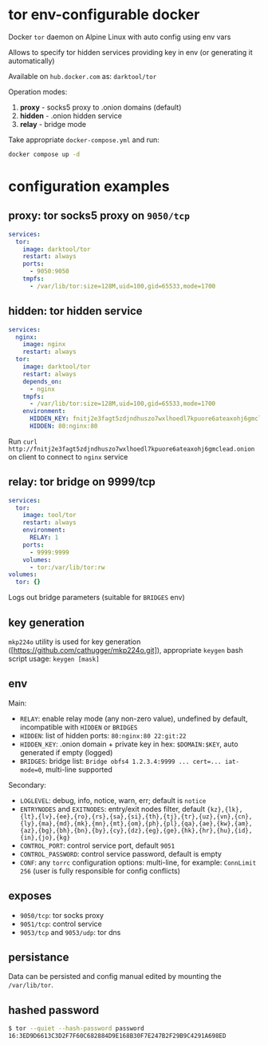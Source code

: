 # tor env-configurable docker
Docker `tor` daemon on Alpine Linux with auto config using env vars

Allows to specify tor hidden services providing key in env (or generating it automatically)

Available on `hub.docker.com` as: `darktool/tor`

Operation modes:
1. __proxy__ - socks5 proxy to .onion domains (default)
2. __hidden__ - .onion hidden service
3. __relay__ - bridge mode

Take appropriate `docker-compose.yml` and run:
```bash
docker compose up -d
```

# configuration examples
## proxy: tor socks5 proxy on `9050/tcp`
```yml
services:
  tor:
    image: darktool/tor
    restart: always
    ports:
      - 9050:9050
    tmpfs:
      - /var/lib/tor:size=128M,uid=100,gid=65533,mode=1700
```

## hidden: tor hidden service
```yml
services:
  nginx:
    image: nginx
    restart: always
  tor:
    image: darktool/tor
    restart: always
    depends_on:
      - nginx
    tmpfs:
      - /var/lib/tor:size=128M,uid=100,gid=65533,mode=1700
    environment:
      HIDDEN_KEY: fnitj2e3fagt5zdjndhuszo7wxlhoedl7kpuore6ateaxohj6gmclead.onion:qBi4NG6Jnopdn1aSG8OnodSBYD1ChHZ0zP8M+sy7iG1Si8dhNfg6EfxthJkMkfj5XZeNLEs0HNSecZdNR+OP0g==
      HIDDEN: 80:nginx:80
```
Run `curl http://fnitj2e3fagt5zdjndhuszo7wxlhoedl7kpuore6ateaxohj6gmclead.onion` on client to connect to `nginx` service

## relay: tor bridge on 9999/tcp
```yml
services:
  tor:
    image: tool/tor
    restart: always
    environment:
      RELAY: 1
    ports:
      - 9999:9999
    volumes:
      - tor:/var/lib/tor:rw
volumes:
  tor: {}
```
Logs out bridge parameters (suitable for `BRIDGES` env)

## key generation
`mkp224o` utility is used for key generation ([https://github.com/cathugger/mkp224o.git]), appropriate `keygen` bash script usage: `keygen [mask]`

## env
Main:
- `RELAY`: enable relay mode (any non-zero value), undefined by default, incompatible with `HIDDEN` or `BRIDGES`
- `HIDDEN`: list of hidden ports: `80:nginx:80 22:git:22`
- `HIDDEN_KEY`: .onion domain + private key in hex: `$DOMAIN:$KEY`, auto generated if empty (logged)
- `BRIDGES`: bridge list: `Bridge obfs4 1.2.3.4:9999 ... cert=... iat-mode=0`, multi-line supported

Secondary:
- `LOGLEVEL`: debug, info, notice, warn, err; default is `notice`
- `ENTRYNODES` and `EXITNODES`: entry/exit nodes filter, default `{kz},{lk},{lt},{lv},{ee},{ro},{rs},{sa},{si},{th},{tj},{tr},{uz},{vn},{cn},{ly},{ma},{md},{mk},{mn},{mt},{om},{ph},{pl},{qa},{ae},{kw},{am},{az},{bg},{bh},{bn},{by},{cy},{dz},{eg},{ge},{hk},{hr},{hu},{id},{in},{jo},{kg}`
- `CONTROL_PORT`: control service port, default `9051`
- `CONTROL_PASSWORD`: control service password, default is empty
- `CONF`: any `torrc` configuration options: multi-line, for example: `ConnLimit 256` (user is fully responsible for config conflicts)

## exposes
- `9050/tcp`: tor socks proxy
- `9051/tcp`: control service
- `9053/tcp` and `9053/udp`: tor dns

## persistance
Data can be persisted and config manual edited by mounting the `/var/lib/tor`.

## hashed password
```bash
$ tor --quiet --hash-password password
16:3ED9D6613C3D2F7F60C682884D9E168B30F7E247B2F29B9C4291A698ED
```
